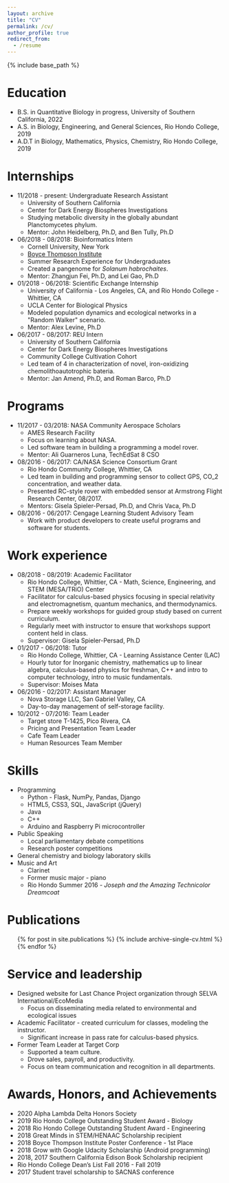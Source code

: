 ```yaml
---
layout: archive
title: "CV"
permalink: /cv/
author_profile: true
redirect_from:
  - /resume
---
```


{% include base_path %}

Education
======
* B.S. in Quantitative Biology in progress, University of Southern California, 2022
* A.S. in Biology, Engineering, and General Sciences, Rio Hondo College, 2019
* A.D.T in Biology, Mathematics, Physics, Chemistry, Rio Hondo College, 2019

Internships
======
* 11/2018 - present: Undergraduate Research Assistant
  * University of Southern California
  * Center for Dark Energy Biospheres Investigations
  * Studying metabolic diversity in the globally abundant Planctomycetes phylum.
  * Mentor: John Heidelberg, Ph.D, and Ben Tully, Ph.D
* 06/2018 - 08/2018: Bioinformatics Intern
  * Cornell University, New York
  * [Boyce Thompson Institute](https://btiscience.org/educational-programs/internships/interns/neely/)
  * Summer Research Experience for Undergraduates
  * Created a pangenome for *Solanum habrochaites*.
  * Mentor: Zhangjun Fei, Ph.D, and Lei Gao, Ph.D
* 01/2018 - 06/2018: Scientific Exchange Internship
  * University of California - Los Angeles, CA, and Rio Hondo College - Whittier, CA
  * UCLA Center for Biological Physics
  * Modeled population dynamics and ecological networks in a "Random Walker" scenario.
  * Mentor: Alex Levine, Ph.D
* 06/2017 - 08/2017: REU Intern
  * University of Southern California
  * Center for Dark Energy Biospheres Investigations
  * Community College Cultivation Cohort
  * Led team of 4 in characterization of novel, iron-oxidizing chemolithoautotrophic bateria.
  * Mentor: Jan Amend, Ph.D, and Roman Barco, Ph.D

Programs
======
* 11/2017 - 03/2018: NASA Community Aerospace Scholars
  * AMES Research Facility
  * Focus on learning about NASA.
  * Led software team in building a programming a model rover.
  * Mentor: Ali Guarneros Luna, TechEdSat 8 CSO
* 08/2016 - 06/2017: CA/NASA Science Consortium Grant
  * Rio Hondo Community College, Whittier, CA
  * Led team in building and programming sensor to collect GPS, CO_2 concentration, and weather data.
  * Presented RC-style rover with embedded sensor at Armstrong Flight Research Center, 08/2017.
  * Mentors: Gisela Spieler-Persad, Ph.D, and Chris Vaca, Ph.D
* 08/2016 - 06/2017: Cengage Learning Student Advisory Team
  * Work with product developers to create useful programs and software for students.

Work experience
======
* 08/2018 - 08/2019: Academic Facilitator
  * Rio Hondo College, Whittier, CA - Math, Science, Engineering, and STEM (MESA/TRiO) Center
  * Facilitator for calculus-based physics focusing in special relativity and electromagnetism, quantum mechanics, and thermodynamics.
  * Prepare weekly workshops for guided group study based on current curriculum.
  * Regularly meet with instructor to ensure that workshops support content held in class.
  * Supervisor: Gisela Spieler-Persad, Ph.D
* 01/2017 - 06/2018: Tutor
  * Rio Hondo College, Whittier, CA - Learning Assistance Center (LAC)
  * Hourly tutor for Inorganic chemistry, mathematics up to linear algebra, calculus-based physics for freshman, C++ and intro to computer technology, intro to music fundamentals.
  * Supervisor: Moises Mata
* 06/2016 - 02/2017: Assistant Manager
  * Nova Storage LLC, San Gabriel Valley, CA
  * Day-to-day management of self-storage facility.
* 10/2012 - 07/2016: Team Leader
  * Target store T-1425, Pico Rivera, CA
  * Pricing and Presentation Team Leader
  * Cafe Team Leader
  * Human Resources Team Member

  
Skills
======
* Programming
  * Python - Flask, NumPy, Pandas, Django
  * HTML5, CSS3, SQL, JavaScript (jQuery)
  * Java
  * C++
  * Arduino and Raspberry Pi microcontroller
* Public Speaking
  * Local parliamentary debate competitions
  * Research poster competitions
* General chemistry and biology laboratory skills
* Music and Art
  * Clarinet
  * Former music major - piano
  * Rio Hondo Summer 2016 - *Joseph and the Amazing Technicolor Dreamcoat*

Publications
======
  <ul>{% for post in site.publications %}
    {% include archive-single-cv.html %}
  {% endfor %}</ul>
  
Service and leadership
======
* Designed website for Last Chance Project organization through SELVA International/EcoMedia
  * Focus on disseminating media related to environmental and ecological issues
* Academic Facilitator - created curriculum for classes, modeling the instructor.
  * Significant increase in pass rate for calculus-based physics.
* Former Team Leader at Target Corp
  * Supported a team culture.
  * Drove sales, payroll, and productivity.
  * Focus on team communication and recognition in all departments.

Awards, Honors, and Achievements
======
* 2020 Alpha Lambda Delta Honors Society
* 2019 Rio Hondo College Outstanding Student Award - Biology
* 2018 Rio Hondo College Outstanding Student Award - Engineering
* 2018 Great Minds in STEM/HENAAC Scholarship recipient
* 2018 Boyce Thompson Institute Poster Conference - 1st Place
* 2018 Grow with Google Udacity Scholarship (Android programming)
* 2018, 2017 Southern California Edison Book Scholarship recipient
* Rio Hondo College Dean’s List Fall 2016 - Fall 2019
* 2017 Student travel scholarship to SACNAS conference
